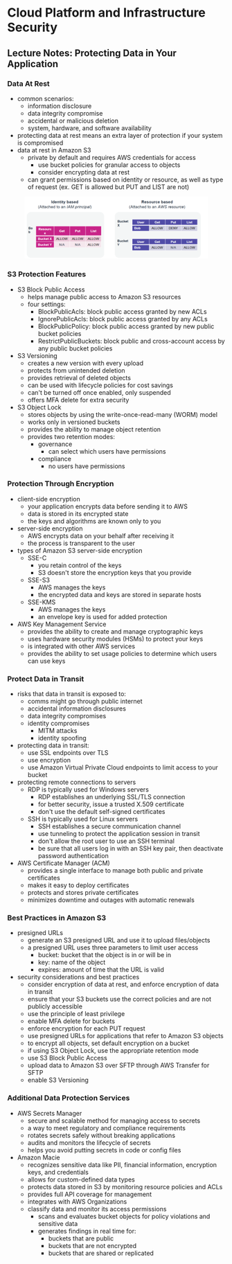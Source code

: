 # Cloud Platform and Infrastructure Security

## Lecture Notes: Protecting Data in Your Application

### Data At Rest

* common scenarios:
  * information disclosure
  * data integrity compromise
  * accidental or malicious deletion
  * system, hardware, and software availability
* protecting data at rest means an extra layer of protection if your system is compromised
* data at rest in Amazon S3
  * private by default and requires AWS credentials for access
    * use bucket policies for granular access to objects
    * consider encrypting data at rest
  * can grant permissions based on identity or resource, as well as type of request (ex. GET is allowed but PUT and LIST are not)

<figure><img src=".gitbook/assets/{5EDF25C1-66B1-466D-9CB7-68F0F45ED00C}.png" alt=""><figcaption></figcaption></figure>

### S3 Protection Features

* S3 Block Public Access
  * helps manage public access to Amazon S3 resources
  * four settings:
    * BlockPublicAcls: block public access granted by new ACLs
    * IgnorePublicAcls: block public access granted by any ACLs
    * BlockPublicPolicy: block public access granted by new public bucket policies
    * RestrictPublicBuckets: block public and cross-account access by any public bucket policies
* S3 Versioning
  * creates a new version with every upload
  * protects from unintended deletion
  * provides retrieval of deleted objects
  * can be used with lifecycle policies for cost savings
  * can't be turned off once enabled, only suspended
  * offers MFA delete for extra security
* S3 Object Lock
  * stores objects by using the write-once-read-many (WORM) model
  * works only in versioned buckets
  * provides the ability to manage object retention
  * provides two retention modes:
    * governance
      * can select which users have permissions
    * compliance
      * no users have permissions

### Protection Through Encryption

* client-side encryption
  * your application encrypts data before sending it to AWS
  * data is stored in its encrypted state
  * the keys and algorithms are known only to you
* server-side encryption
  * AWS encrypts data on your behalf after receiving it
  * the process is transparent to the user
* types of Amazon S3 server-side encryption
  * SSE-C
    * you retain control of the keys
    * S3 doesn't store the encryption keys that you provide
  * SSE-S3
    * AWS manages the keys
    * the encrypted data and keys are stored in separate hosts
  * SSE-KMS
    * AWS manages the keys
    * an envelope key is used for added protection
* AWS Key Management Service
  * provides the ability to create and manage cryptographic keys
  * uses hardware security modules (HSMs) to protect your keys
  * is integrated with other AWS services
  * provides the ability to set usage policies to determine which users can use keys

### Protect Data in Transit

* risks that data in transit is exposed to:
  * comms might go through public internet
  * accidental information disclosures
  * data integrity compromises
  * identity compromises
    * MITM attacks
    * identity spoofing
* protecting data in transit:
  * use SSL endpoints over TLS
  * use encryption
  * use Amazon Virtual Private Cloud endpoints to limit access to your bucket
* protecting remote connections to servers
  * RDP is typically used for Windows servers
    * RDP establishes an underlying SSL/TLS connection
    * for better security, issue a trusted X.509 certificate
    * don't use the default self-signed certificates
  * SSH is typically used for Linux servers
    * SSH establishes a secure communication channel
    * use tunneling to protect the application session in transit
    * don't allow the root user to use an SSH terminal
    * be sure that all users log in with an SSH key pair, then deactivate password authentication
* AWS Certificate Manager (ACM)
  * provides a single interface to manage both public and private certificates
  * makes it easy to deploy certificates
  * protects and stores private certificates
  * minimizes downtime and outages with automatic renewals

### Best Practices in Amazon S3

* presigned URLs
  * generate an S3 presigned URL and use it to upload files/objects
  * a presigned URL uses three parameters to limit user access
    * bucket: bucket that the object is in or will be in
    * key: name of the object
    * expires: amount of time that the URL is valid
* security considerations and best practices
  * consider encryption of data at rest, and enforce encryption of data in transit
  * ensure that your S3 buckets use the correct policies and are not publicly accessible
  * use the principle of least privilege
  * enable MFA delete for buckets
  * enforce encryption for each PUT request
  * use presigned URLs for applications that refer to Amazon S3 objects
  * to encrypt all objects, set default encryption on a bucket
  * if using S3 Object Lock, use the appropriate retention mode
  * use S3 Block Public Access
  * upload data to Amazon S3 over SFTP through AWS Transfer for SFTP
  * enable S3 Versioning

### Additional Data Protection Services

* AWS Secrets Manager
  * secure and scalable method for managing access to secrets
  * a way to meet regulatory and compliance requirements
  * rotates secrets safely without breaking applications
  * audits and monitors the lifecycle of secrets
  * helps you avoid putting secrets in code or config files
* Amazon Macie
  * recognizes sensitive data like PII, financial information, encryption keys, and credentials
  * allows for custom-defined data types
  * protects data stored in S3 by monitoring resource policies and ACLs
  * provides full API coverage for management
  * integrates with AWS Organizations
  * classify data and monitor its access permissions
    * scans and evaluates bucket objects for policy violations and sensitive data
    * generates findings in real time for:
      * buckets that are public
      * buckets that are not encrypted
      * buckets that are shared or replicated
